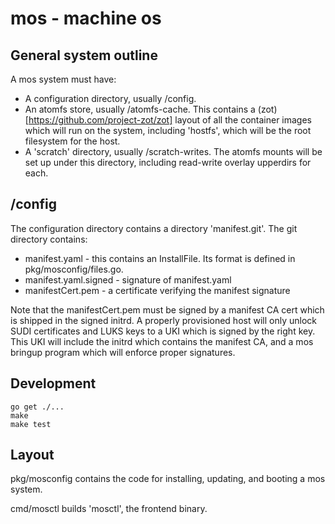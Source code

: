 # mos - machine os

## General system outline

A mos system must have:

* A configuration directory, usually /config.
* An atomfs store, usually /atomfs-cache.  This contains a (zot)[https://github.com/project-zot/zot] layout of all the container images which will run on the system, including 'hostfs', which will be the root filesystem for the host.
* A 'scratch' directory, usually /scratch-writes.  The atomfs mounts will be set up under this directory, including read-write overlay upperdirs for each.

## /config

The configuration directory contains a directory 'manifest.git'.  The
git directory contains:

* manifest.yaml - this contains an InstallFile. Its format is defined in pkg/mosconfig/files.go.
* manifest.yaml.signed - signature of manifest.yaml
* manifestCert.pem - a certificate verifying the manifest signature

Note that the manifestCert.pem must be signed by a manifest CA cert which
is shipped in the signed initrd.  A properly provisioned host will only
unlock SUDI certificates and LUKS keys to a UKI which is signed by the
right key.  This UKI will include the initrd which contains the manifest
CA, and a mos bringup program which will enforce proper signatures.

## Development

```
go get ./...
make
make test
```

## Layout

pkg/mosconfig contains the code for installing, updating,
and booting a mos system.

cmd/mosctl builds 'mosctl', the frontend binary.

